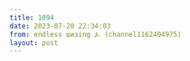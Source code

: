 ```yaml
---
title: 1094
date: 2023-07-20 22:34:03
from: endless шизing ⍼ (channel1162404975)
layout: post
---
```



